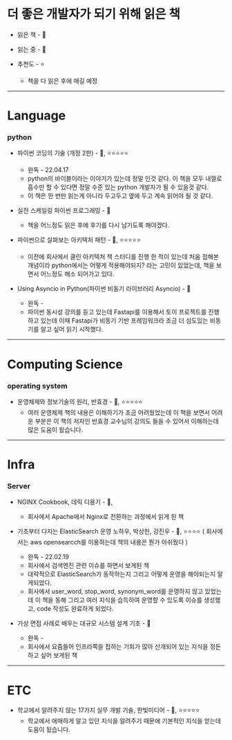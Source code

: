 # 더 좋은 개발자가 되기 위해 읽은 책

* 읽은 책 - 📒

* 읽는 중 - 📖

* 추천도 - ⭐
  * 책을 다 읽은 후에 매길 예정
---

# Language
### python
* 파이썬 코딩의 기술 (개정 2판) - 📒, ⭐⭐⭐⭐⭐
  * 완독 - 22.04.17
  * python의 바이블이라는 이야기가 있는데 정말 인것 같다. 이 책을 모두 내껄로 흡수만 할 수 있다면 정말 수준 있는 python 개발자가 될 수 있을것 같다.
  * 이 책은 한 번만 읽는게 아니라 두고두고 옆에 두고 계속 읽어야 될 것 같다.

* 실전 스케일링 파이썬 프로그래밍 - 📖
  * 책을 어느정도 읽은 후에 후기를 다시 남기도록 해야겠다. 

* 파이썬으로 살펴보는 아키텍처 패턴 - 📒, ⭐⭐⭐⭐⭐
  * 이전에 회사에서 클린 아키텍처 책 스터디를 진행 한 적이 있는데 처음 접해본 개념이라 python에서는 어떻게 적용해야되지? 라는 고민이 있었는데, 책을 보면서 어느정도 해소 되어가고 있다.

* Using Asyncio in Python(파이썬 비동기 라이브러리 Asyncio) - 📖
  * 완독 - 
  * 파이썬 동시성 강의를 듣고 있는데 Fastapi를 이용해서 토이 프로젝트를 진행하고 있는데 이때 Fastapi가 비동기 기반 프레임워크라 조금 더 심도있는 비동기를 알고 싶어 읽기 시작했다.
---

# Computing Science
### operating system
* 운영체제와 정보기술의 원리, 반효경 - 📒, ⭐⭐⭐⭐⭐
  * 여러 운영체제 책의 내용은 이해하기가 조금 어려웠었는데 이 책을 보면서 어려운 부분은 이 책의 저자인 반효경 교수님의 강의도 들을 수 있어서 이해하는데 많은 도움이 됬습니다.
---

# Infra
### Server
* NGINX Cookbook, 데릭 디용기 - 📖,
  * 회사에서 Apache에서 Nginx로 전환하는 과정에서 읽게 된 책

* 기초부터 다지는 ElasticSearch 운영 노하우, 박상헌, 강진우 - 📒, ⭐⭐⭐⭐ ( 회사에서는 aws opensearcch를 이용하는데 책의 내용은 뭔가 아쉬웠다 )
  * 완독 - 22.02.19
  * 회사에서 검색엔진 관련 이슈를 하면서 보게된 책 
  * 대략적으로 ElasticSearch가 동작하는지 그리고 어떻게 운영을 해야되는지 알게되었다.
  * 회사에서 user_word, stop_word, synonym_word를 운영하지 않고 있었는데 이 책을 동해 그리고 여러 지식을 습득하여 운영할 수 있도록 이슈를 생성했고, code 작성도 완료하게 되었다.

* 가상 면접 사례로 배우는 대규모 시스템 설계 기초 - 📖
  * 완독 - 
  * 회사에서 요즘들어 인프라쪽을 접하는 기회가 많아 산개되어 있는 지식을 정돈하고 싶어 보게된 책
---

# ETC
* 학교에서 알려주지 않는 17가지 실무 개발 기술, 한빛미디어 - 📒, ⭐⭐⭐⭐⭐
  * 학교에서 애매하게 알고 있던 지식을 알려주기 때문에 기본적인 지식을 얻는데 도움이 됬습니다.
